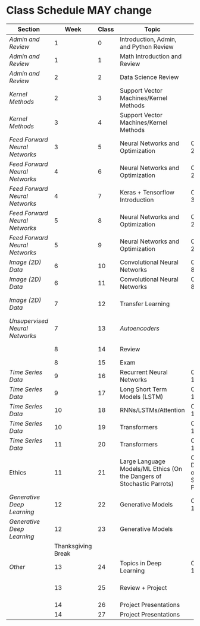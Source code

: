 # Class Schedule MAY change


| **Section**                  | **Week**           | **Class** | **Topic**                                                              | **Reading**                          | **Notes**                                |
|------------------------------|--------------------|-----------|------------------------------------------------------------------------|--------------------------------------|------------------------------------------|
| *Admin and Review*             | 1                  | 0         | Introduction, Admin, and Python Review                                 |                                      |                                          |
| *Admin and Review*            | 1                  | 1         | Math Introduction and Review                                           |                                      | Quiz                                     |
| *Admin and Review*             | 2                  | 2         | Data Science Review                                                    |                                      | Current Event Presentations              |
| *Kernel Methods*               | 2                  | 3         | Support Vector Machines/Kernel Methods                                 |                                      | Quiz                                     |
| *Kernel Methods*               | 3                  | 4         | Support Vector Machines/Kernel Methods                                 |                                      | Current Event Presentations; Intro HW1   |
| *Feed Forward Neural Networks* | 3                  | 5         | Neural Networks and Optimization                                       | Chapter 2,4                          | Quiz                                     |
| *Feed Forward Neural Networks* | 4                  | 6         | Neural Networks and Optimization                                       | Chapter 2,4                          | Current Event Presentations              |
| *Feed Forward Neural Networks* | 4                  | 7         | Keras + Tensorflow Introduction                                        | Chapter 3,6,7                        | Quiz                                     |
| *Feed Forward Neural Networks* | 5                  | 8         | Neural Networks and Optimization                                       | Chapter 2,4                          | Current Event Presentations              |
| *Feed Forward Neural Networks* | 5                  | 9         | Neural Networks and Optimization                                       | Chapter 2,4                          | Quiz; Intro HW2                          |
| *Image (2D) Data*              | 6                  | 10        | Convolutional Neural Networks                                          | Chapter 8,9                          | Current Event Presentations              |
| *Image (2D) Data*               | 6                  | 11        | Convolutional Neural Networks                                          | Chapter 8,9                          | Quiz                                     |
| *Image (2D) Data*               | 7                  | 12        | Transfer Learning                                                      |                                      | Current Event Presentations; Intro HW3   |
| *Unsupervised Neural Networks* | 7                  | 13        | *Autoencoders*                                                           |                                      | Quiz                                     |
|                              | 8                  | 14        | Review                                                                 |                                      | Current Event Presentations              |
|                              | 8                  | 15        | Exam                                                                   |                                      |                                          |
| *Time Series Data*             | 9                  | 16        | Recurrent Neural Networks                                              | Chapter 10                           | Current Event Presentations              |
| *Time Series Data*             | 9                  | 17        | Long Short Term Models (LSTM)                                          | Chapter 10,11                        | Quiz; Intro HW4                          |
| *Time Series Data*             | 10                 | 18        | RNNs/LSTMs/Attention                                                   | Chapter 10,11                        | Current Event Presentations              |
| *Time Series Data*             | 10                 | 19        | Transformers                                                           | Chapter 10,11                        | Quiz                                     |
| *Time Series Data*             | 11                 | 20        | Transformers                                                           | Chapter 10,11                        | Current Event Presentations              |
| Ethics                       | 11                 | 21        | Large Language Models/ML Ethics (On the Dangers of Stochastic Parrots) | On the Dangers of Stochastic Parrots | Quiz                                     |
| *Generative Deep Learning*     | 12                 | 22        | Generative Models                                                      | Chapter 12                           | Current Event Presentations              |
| *Generative Deep Learning*                        | 12                 | 23        | Generative Models                                               |                                      | Quiz; Intro HW5                                   |
|                              | Thanksgiving Break |           |                                                                        |                                      |                                          |
| *Other*     | 13                 | 24        | Topics in Deep Learning                                                      | Chapter 12                           | Current Event Presentations   |
|                              | 13                 | 25        | Review + Project                                                       |                                      | Quiz (maybe Current Event Presentations) |
|                              | 14                 | 26        | Project Presentations                                                  |                                      |                                          |
|                              | 14                 | 27        | Project Presentations                                                  |                                      |                                          |